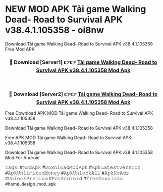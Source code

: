 # NEW MOD APK Tải game Walking Dead- Road to Survival APK v38.4.1.105358 - oi8nw
Download Tải game Walking Dead- Road to Survival APK v38.4.1.105358 Free Mod APK

<div align="center">
<h3>🔴 Download [Server1] 👉👉 <a href="https://apk-comot.site?title=Tải_game_Walking_Dead-_Road_to_Survival_APK_v38.4.1.105358">Tải game Walking Dead- Road to Survival APK v38.4.1.105358 Mod Apk</a></h3><br>

<h3>🔴 Download [Server2] 👉👉 <a href="https://apk-comot.site?title=Tải_game_Walking_Dead-_Road_to_Survival_APK_v38.4.1.105358">Tải game Walking Dead- Road to Survival APK v38.4.1.105358 Mod Apk</a></h3>
</div>


Free Download APK MOD Tải game Walking Dead- Road to Survival APK v38.4.1.105358

Download Tải game Walking Dead- Road to Survival APK v38.4.1.105358 

Free APK MOD Tải game Walking Dead- Road to Survival APK v38.4.1.105358 

Download Tải game Walking Dead- Road to Survival APK v38.4.1.105358 Mod For Android

𝚃𝚊𝚐𝚜: #𝙼𝚘𝚍𝙰𝚙𝚔 #𝙳𝚘𝚠𝚗𝚕𝚘𝚊𝚍𝙼𝚘𝚍𝙰𝚙𝚔 #𝙰𝚙𝚔𝙻𝚊𝚝𝚎𝚜𝚝𝚅𝚎𝚛𝚜𝚒𝚘𝚗 #𝙰𝚙𝚔𝚄𝚗𝚕𝚒𝚖𝚒𝚝𝚎𝚍𝙼𝚘𝚗𝚎𝚢 #𝙰𝚙𝚔𝚄𝚗𝚕𝚘𝚌𝚔𝙰𝚕𝚕 #𝙰𝚙𝚔𝙽𝚘𝙰𝚍𝚜 #𝚄𝚗𝚕𝚘𝚌𝚔𝙿𝚛𝚎𝚖𝚒𝚞𝚖 #𝙵𝚘𝚛𝙰𝚗𝚍𝚛𝚘𝚒𝚍 #𝙵𝚛𝚎𝚎𝙳𝚘𝚠𝚗𝚕𝚘𝚊𝚍 #home_design_mod_apk